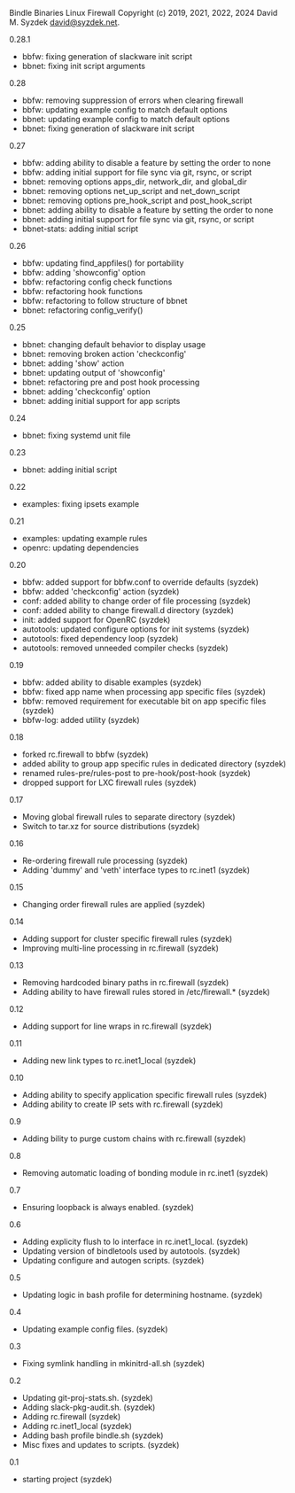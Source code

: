 
Bindle Binaries Linux Firewall
Copyright (c) 2019, 2021, 2022, 2024 David M. Syzdek <david@syzdek.net>.

0.28.1
  - bbfw: fixing generation of slackware init script
  - bbnet: fixing init script arguments

0.28
  - bbfw: removing suppression of errors when clearing firewall
  - bbfw: updating example config to match default options
  - bbnet: updating example config to match default options
  - bbnet: fixing generation of slackware init script

0.27
  - bbfw: adding ability to disable a feature by setting the order to none
  - bbfw: adding initial support for file sync via git, rsync, or script
  - bbnet: removing options apps_dir, network_dir, and global_dir
  - bbnet: removing options net_up_script and net_down_script
  - bbnet: removing options pre_hook_script and post_hook_script
  - bbnet: adding ability to disable a feature by setting the order to none
  - bbnet: adding initial support for file sync via git, rsync, or script
  - bbnet-stats: adding initial script

0.26
  - bbfw: updating find_appfiles() for portability
  - bbfw: adding 'showconfig' option
  - bbfw: refactoring config check functions
  - bbfw: refactoring hook functions
  - bbfw: refactoring to follow structure of bbnet
  - bbnet: refactoring config_verify()

0.25
  - bbnet: changing default behavior to display usage
  - bbnet: removing broken action 'checkconfig'
  - bbnet: adding 'show' action
  - bbnet: updating output of 'showconfig'
  - bbnet: refactoring pre and post hook processing
  - bbnet: adding 'checkconfig' option
  - bbnet: adding initial support for app scripts

0.24
  - bbnet: fixing systemd unit file

0.23
  - bbnet: adding initial script

0.22
  - examples: fixing ipsets example

0.21
  - examples: updating example rules
  - openrc: updating dependencies

0.20
  - bbfw: added support for bbfw.conf to override defaults (syzdek)
  - bbfw: added 'checkconfig' action (syzdek)
  - conf: added ability to change order of file processing (syzdek)
  - conf: added ability to change firewall.d directory (syzdek)
  - init: added support for OpenRC (syzdek)
  - autotools: updated configure options for init systems (syzdek)
  - autotools: fixed dependency loop (syzdek)
  - autotools: removed unneeded compiler checks (syzdek)

0.19
  - bbfw: added ability to disable examples (syzdek)
  - bbfw: fixed app name when processing app specific files (syzdek)
  - bbfw: removed requirement for executable bit on app specific files (syzdek)
  - bbfw-log: added utility (syzdek)

0.18
  - forked rc.firewall to bbfw (syzdek)
  - added ability to group app specific rules in dedicated directory (syzdek)
  - renamed rules-pre/rules-post to pre-hook/post-hook (syzdek)
  - dropped support for LXC firewall rules (syzdek)

0.17
  - Moving global firewall rules to separate directory (syzdek)
  - Switch to tar.xz for source distributions (syzdek)

0.16
  - Re-ordering firewall rule processing (syzdek)
  - Adding 'dummy' and 'veth' interface types to rc.inet1 (syzdek)

0.15
  - Changing order firewall rules are applied (syzdek)

0.14
  - Adding support for cluster specific firewall rules (syzdek)
  - Improving multi-line processing in rc.firewall (syzdek)

0.13
  - Removing hardcoded binary paths in rc.firewall (syzdek)
  - Adding ability to have firewall rules stored in /etc/firewall.* (syzdek)

0.12
   - Adding support for line wraps in rc.firewall (syzdek)

0.11
   - Adding new link types to rc.inet1_local (syzdek)

0.10
   - Adding ability to specify application specific firewall rules (syzdek)
   - Adding ability to create IP sets with rc.firewall (syzdek)

0.9
   - Adding bility to purge custom chains with rc.firewall (syzdek)

0.8
   - Removing automatic loading of bonding module in rc.inet1 (syzdek)

0.7
   - Ensuring loopback is always enabled. (syzdek)

0.6
   - Adding explicity flush to lo interface in rc.inet1_local. (syzdek)
   - Updating version of bindletools used by autotools. (syzdek)
   - Updating configure and autogen scripts. (syzdek)

0.5
   - Updating logic in bash profile for determining hostname. (syzdek)

0.4
   - Updating example config files. (syzdek)

0.3
   - Fixing symlink handling in mkinitrd-all.sh (syzdek)

0.2
   - Updating git-proj-stats.sh. (syzdek)
   - Adding slack-pkg-audit.sh. (syzdek)
   - Adding rc.firewall (syzdek)
   - Adding rc.inet1_local (syzdek)
   - Adding bash profile bindle.sh (syzdek)
   - Misc fixes and updates to scripts. (syzdek)

0.1
   - starting project (syzdek)

